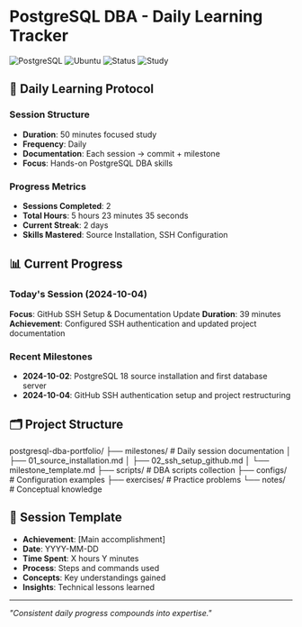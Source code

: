 # PostgreSQL DBA - Daily Learning Tracker

![PostgreSQL](https://img.shields.io/badge/PostgreSQL-18-336791?style=for-the-badge&logo=postgresql)
![Ubuntu](https://img.shields.io/badge/Ubuntu-22.04%20LTS-E95420?style=for-the-badge&logo=ubuntu)
![Status](https://img.shields.io/badge/Status-Active%20Learning-success?style=for-the-badge)
![Study](https://img.shields.io/badge/Sessions-50min%20Daily-blue?style=for-the-badge)

## 🎯 Daily Learning Protocol

### Session Structure
- **Duration**: 50 minutes focused study
- **Frequency**: Daily
- **Documentation**: Each session → commit + milestone
- **Focus**: Hands-on PostgreSQL DBA skills

### Progress Metrics
- **Sessions Completed**: 2
- **Total Hours**: 5 hours 23 minutes 35 seconds
- **Current Streak**: 2 days
- **Skills Mastered**: Source Installation, SSH Configuration

## 📊 Current Progress

### Today's Session (2024-10-04)
**Focus**: GitHub SSH Setup & Documentation Update
**Duration**: 39 minutes
**Achievement**: Configured SSH authentication and updated project documentation

### Recent Milestones
- **2024-10-02**: PostgreSQL 18 source installation and first database server
- **2024-10-04**: GitHub SSH authentication setup and project restructuring

## 🗂️ Project Structure
postgresql-dba-portfolio/
├── milestones/           # Daily session documentation
│   ├── 01_source_installation.md
│   ├── 02_ssh_setup_github.md
│   └── milestone_template.md
├── scripts/             # DBA scripts collection
├── configs/             # Configuration examples
├── exercises/           # Practice problems
└── notes/              # Conceptual knowledge

## 📝 Session Template
- **Achievement**: [Main accomplishment]
- **Date**: YYYY-MM-DD
- **Time Spent**: X hours Y minutes
- **Process**: Steps and commands used
- **Concepts**: Key understandings gained
- **Insights**: Technical lessons learned

---
*"Consistent daily progress compounds into expertise."*
